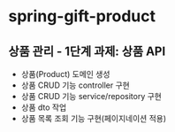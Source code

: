 # spring-gift-product

## 상품 관리 - 1단계 과제: 상품 API
- 상품(Product) 도메인 생성
- 상품 CRUD 기능 controller 구현
- 상품 CRUD 기능 service/repository 구현
- 상품 dto 작업
- 상품 목록 조회 기능 구현(페이지네이션 적용)
